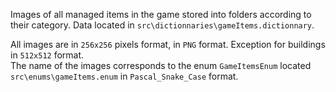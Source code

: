Images of all managed items in the game stored into folders according to their category. Data located in `src\dictionnaries\gameItems.dictionnary`.

All images are in `256x256` pixels format, in `PNG` format. Exception for buildings in `512x512` format.  
The name of the images corresponds to the enum `GameItemsEnum` located `src\enums\gameItems.enum` in `Pascal_Snake_Case` format.
